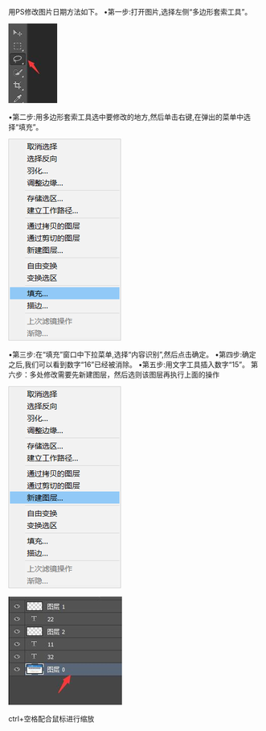 用PS修改图片日期方法如下。
•第一步:打开图片,选择左侧“多边形套索工具”。

![](./pic/choose_rope.jpg)

•第二步:用多边形套索工具选中要修改的地方,然后单击右键,在弹出的菜单中选择“填充”。

![](pic/fill.png)

•第三步:在“填充”窗口中下拉菜单,选择“内容识别”,然后点击确定。
•第四步:确定之后,我们可以看到数字“16”已经被消除。
•第五步:用文字工具插入数字“15”。
第六步：多处修改需要先新建图层，然后选则该图层再执行上面的操作

![](pic/establish_pic.png)

![](pic/pic_level.jpg)

ctrl+空格配合鼠标进行缩放